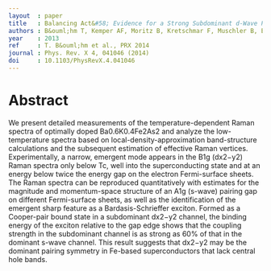 ```yaml
---
layout  : paper
title   : Balancing Act&#58; Evidence for a Strong Subdominant d-Wave Pairing Channel in Ba<sub>0.6</sub>K<sub>0.4</sub>Fe<sub>2</sub>As<sub>2</sub>
authors : B&ouml;hm T, Kemper AF, Moritz B, Kretschmar F, Muschler B, Eiter HM, Hackl R, Devereaux T, Scalapino DJ, Wen HH
year    : 2013
ref     : T. B&ouml;hm et al., PRX 2014
journal : Phys. Rev. X 4, 041046 (2014)
doi     : 10.1103/PhysRevX.4.041046
---
```


# Abstract

We present detailed measurements of the temperature-dependent Raman spectra of optimally doped Ba0.6K0.4Fe2As2 and analyze the low-temperature spectra based on local-density-approximation band-structure calculations and the subsequent estimation of effective Raman vertices. Experimentally, a narrow, emergent mode appears in the B1g (dx2−y2) Raman spectra only below Tc, well into the superconducting state and at an energy below twice the energy gap on the electron Fermi-surface sheets. The Raman spectra can be reproduced quantitatively with estimates for the magnitude and momentum-space structure of an A1g (s-wave) pairing gap on different Fermi-surface sheets, as well as the identification of the emergent sharp feature as a Bardasis-Schrieffer exciton. Formed as a Cooper-pair bound state in a subdominant dx2−y2 channel, the binding energy of the exciton relative to the gap edge shows that the coupling strength in the subdominant channel is as strong as 60% of that in the dominant s-wave channel. This result suggests that dx2−y2 may be the dominant pairing symmetry in Fe-based superconductors that lack central hole bands.
